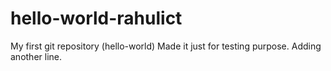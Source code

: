 # hello-world-rahulict
My first git repository (hello-world)
Made it just for testing purpose.
Adding another line.
